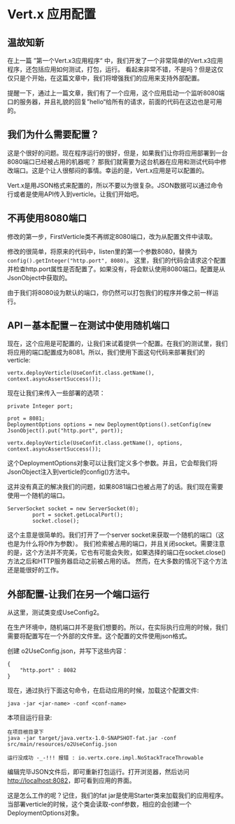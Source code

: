 # Vert.x 应用配置

## 温故知新

在上一篇 ”第一个Vert.x3应用程序“ 中，我们开发了一个非常简单的Vert.x3应用程序，还包括应用如何测试，打包，运行。
看起来非常不错，不是吗？但是这仅仅只是个开始，在这篇文章中，我们将增强我们的应用来支持外部配置。

提醒一下，通过上一篇文章，我们有了一个应用，这个应用启动一个监听8080端口的服务器，并且礼貌的回复”hello“给所有的请求，前面的代码在这边也是可用的。

## 我们为什么需要配置？

这是个很好的问题。现在程序运行的很好，但是，如果我们让你将应用部署到一台8080端口已经被占用的机器呢？
那我们就需要为这台机器在应用和测试代码中修改端口。这是个让人很郁闷的事情。幸运的是，Vert.x应用是可以配置的。

Vert.x是用JSON格式来配置的，所以不要以为很复杂。JSON数据可以通过命令行或者是使用API传入到verticle。让我们开始吧。

## 不再使用8080端口

修改的第一步，FirstVerticle类不再绑定8080端口，改为从配置文件中读取。


修改的很简单，将原来的代码中，listen里的第一个参数8080，替换为```config().getInteger("http.port", 8080)```。
这里，我们的代码会请求这个配置并检查http.port属性是否配置了。如果没有，将会默认使用8080端口。配置是从JsonObject中获取的。

由于我们将8080设为默认的端口，你仍然可以打包我们的程序并像之前一样运行。

## API－基本配置－在测试中使用随机端口

现在，这个应用是可配置的，让我们来试着提供一个配置。在我们的测试里，我们将应用的端口配置成为8081。所以，我们使用下面这句代码来部署我们的verticle:
```
vertx.deployVerticle(UseConfit.class.getName(), context.asyncAssertSuccess());
```

现在让我们来传入一些部署的选项：

```
private Integer port;

prot = 8081;
DeploymentOptions options = new DeploymentOptions().setConfig(new JsonObject().put("http.port", port));

vertx.deployVerticle(UseConfit.class.getName(), options, context.asyncAssertSuccess());
```

这个DeploymentOptions对象可以让我们定义多个参数。并且，它会帮我们将JsonObject注入到verticle的config()方法中。

这并没有真正的解决我们的问题，如果8081端口也被占用了的话。我们现在需要使用一个随机的端口。
```
ServerSocket socket = new ServerSocket(0);
		port = socket.getLocalPort();
		socket.close();
```

这个主意是很简单的。我们打开了一个server socket来获取一个随机的端口（这也是为什么将0作为参数）。
我们检索被占用的端口，并且关闭socket。需要注意的是，这个方法并不完美，它也有可能会失败，如果选择的端口在socket.close()方法之后和HTTP服务器启动之前被占用的话。
然而，在大多数的情况下这个方法还是能很好的工作。

## 外部配置-让我们在另一个端口运行

从这里，测试类变成UseConfig2。

在生产环境中，随机端口并不是我们想要的。所以，在实际执行应用的时候，我们需要将配置写在一个外部的文件里。这个配置的文件使用json格式。

创建 o2UseConfig.json，并写下这些内容：
```
{
    "http.port" : 8082
}
```

现在，通过执行下面这句命令，在启动应用的时候，加载这个配置文件:
```
java -jar <jar-name> -conf <conf-name>
```

本项目运行目录:
```
在项目根目录下
java -jar target/java.vertx-1.0-SNAPSHOT-fat.jar -conf src/main/resources/o2UseConfig.json

运行没成功 -_-!!! 报错 : io.vertx.core.impl.NoStackTraceThrowable
```



编辑完毕JSON文件后，即可重新打包运行。打开浏览器，然后访问 [http://localhost:8082](http://localhost:8082)，即可看到应用的界面。


这是怎么工作的呢？记住，我们的fat jar是使用Starter类来加载我们的应用程序。当部署verticle的时候，这个类会读取-conf参数，相应的会创建一个DeploymentOptions对象。